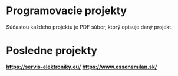 # Programovacie projekty
Súčastou každeho projektu je PDF súbor, ktorý opisuje daný projekt.

# Posledne projekty
**https://servis-elektroniky.eu/**
**https://www.essensmilan.sk/**


